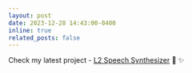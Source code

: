 ```yaml
---
layout: post
date: 2023-12-28 14:43:00-0400
inline: true
related_posts: false
---
```


Check my latest project - <a href="https://fuann.github.io/projects/3_project">L2 Speech Synthesizer</a> :pushpin: :sparkles: